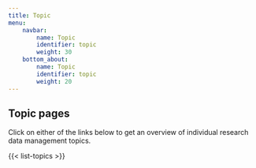 ```yaml
---
title: Topic
menu:
    navbar:
        name: Topic
        identifier: topic
        weight: 30
    bottom_about:
        name: Topic
        identifier: topic
        weight: 20
---
```


## Topic pages

Click on either of the links below to get an overview of individual research data management topics.

{{< list-topics >}}

<!--### Human data pages
 I imagine that we might want to gather some of these pages into a single one, with subheadings instead?

* [Human data legal references](/topic/human-data-legal-ref)
* [Human data (PI)](/topic/human-data-PI.md)
* [Human data (bioinformatician)](/topic/human-data-bioinformatician)
* [Data Protection Officer](/topic/data-protection-officer)
* [General processing agreements](/topic/general-processing-agreements)
* [Sensitive data](/topic/sensitive-data)

-->
